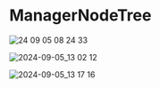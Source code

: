 # ManagerNodeTree

![24 09 05  08 24 33](https://github.com/user-attachments/assets/8dd4d5ad-d453-4542-9c21-7f1eaffa225b)

![2024-09-05_13 02 12](https://github.com/user-attachments/assets/abfa5e3a-3b99-409f-b905-3d5f433a9c57)

![2024-09-05_13 17 16](https://github.com/user-attachments/assets/86257223-93ea-4b4d-b468-7ba8d90e4b03)
